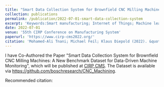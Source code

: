 ```yaml
---
title: "Smart Data Collection System for Brownfield CNC Milling Machines: A New Benchmark Dataset for Data-Driven Machine Monitoring"
collection: publications
permalink: /publication/2022-07-01-smart-data-collection-system
excerpt: 'Keywords:Smart manufacturing; Internet of Things; Machine learning; Process monitoring; Data mining; Industry 4.0; Industrial data'
date: 2022-07-01
venue: '55th CIRP Conference on Manufacturing System'
paperurl: 'https://www.cirp-cms2022.org/'
citation: 'Mohamed-Ali Tnani; Michael Feil; Klaus Diepold (2022). &quot;Smart Data Collection System for Brownfield CNC Milling Machines: A New Benchmark Dataset for Data-Driven Machine Monitoring &quot; <i>55th CIRP Conference on Manufacturing System</i>.'
---
```

I have Co-Authored the Paper "Smart Data Collection System for Brownfield CNC Milling Machines: A New Benchmark Dataset for Data-Driven Machine Monitoring", which will be published at [CIRP CMS](https://www.cirp-cms2022.org/).
The Dataset is available via https://github.com/boschresearch/CNC_Machining.

Recommended citation: 



